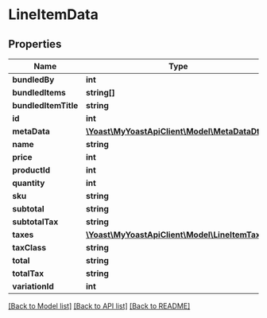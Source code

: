 # LineItemData

## Properties
Name | Type | Description | Notes
------------ | ------------- | ------------- | -------------
**bundledBy** | **int** |  | [optional] 
**bundledItems** | **string[]** |  | [optional] 
**bundledItemTitle** | **string** |  | [optional] 
**id** | **int** |  | 
**metaData** | [**\Yoast\MyYoastApiClient\Model\MetaDataDto[]**](MetaDataDto.md) |  | 
**name** | **string** |  | 
**price** | **int** |  | 
**productId** | **int** |  | 
**quantity** | **int** |  | 
**sku** | **string** |  | 
**subtotal** | **string** |  | 
**subtotalTax** | **string** |  | 
**taxes** | [**\Yoast\MyYoastApiClient\Model\LineItemTax[]**](LineItemTax.md) |  | 
**taxClass** | **string** |  | 
**total** | **string** |  | 
**totalTax** | **string** |  | 
**variationId** | **int** |  | 

[[Back to Model list]](../../README.md#documentation-for-models) [[Back to API list]](../../README.md#documentation-for-api-endpoints) [[Back to README]](../../README.md)

